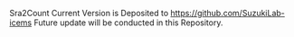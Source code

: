 Sra2Count
Current Version is Deposited to https://github.com/SuzukiLab-icems Future update will be conducted in this Repository.
